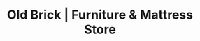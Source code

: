 ---
title: "Old Brick | Furniture & Mattress Store"
url: /clifton-park/old-brick-furniture-and-mattress-store/
shop: furniture
---